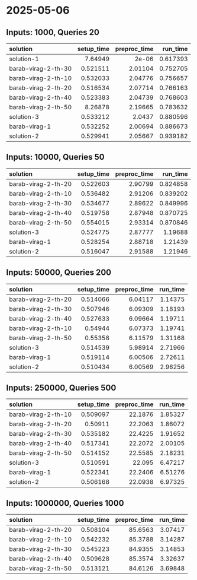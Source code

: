 # 2025-05-06

## Inputs: 1000, Queries 20

| solution            |   setup_time |   preproc_time |   run_time |
|:--------------------|-------------:|---------------:|-----------:|
| solution-1          |     7.64949  |        2e-06   |   0.617393 |
| barab-virag-2-th-30 |     0.521511 |        2.01104 |   0.752705 |
| barab-virag-2-th-10 |     0.532033 |        2.04776 |   0.756657 |
| barab-virag-2-th-20 |     0.516534 |        2.07714 |   0.766163 |
| barab-virag-2-th-40 |     0.523383 |        2.04739 |   0.768603 |
| barab-virag-2-th-50 |     8.26878  |        2.19665 |   0.783632 |
| solution-3          |     0.533212 |        2.0437  |   0.880596 |
| barab-virag-1       |     0.532252 |        2.00694 |   0.886673 |
| solution-2          |     0.529941 |        2.05667 |   0.939182 |

## Inputs: 10000, Queries 50

| solution            |   setup_time |   preproc_time |   run_time |
|:--------------------|-------------:|---------------:|-----------:|
| barab-virag-2-th-20 |     0.522603 |        2.90799 |   0.824858 |
| barab-virag-2-th-10 |     0.536482 |        2.91206 |   0.839202 |
| barab-virag-2-th-30 |     0.534677 |        2.89622 |   0.849996 |
| barab-virag-2-th-40 |     0.519758 |        2.87948 |   0.870725 |
| barab-virag-2-th-50 |     0.554015 |        2.93314 |   0.870846 |
| solution-3          |     0.524775 |        2.87777 |   1.19688  |
| barab-virag-1       |     0.528254 |        2.88718 |   1.21439  |
| solution-2          |     0.516047 |        2.91588 |   1.21946  |

## Inputs: 50000, Queries 200

| solution            |   setup_time |   preproc_time |   run_time |
|:--------------------|-------------:|---------------:|-----------:|
| barab-virag-2-th-20 |     0.514066 |        6.04117 |    1.14375 |
| barab-virag-2-th-30 |     0.507946 |        6.09309 |    1.18193 |
| barab-virag-2-th-40 |     0.527633 |        6.09664 |    1.19711 |
| barab-virag-2-th-10 |     0.54944  |        6.07373 |    1.19741 |
| barab-virag-2-th-50 |     0.55358  |        6.11579 |    1.31168 |
| solution-3          |     0.514539 |        5.98914 |    2.71966 |
| barab-virag-1       |     0.519114 |        6.00506 |    2.72611 |
| solution-2          |     0.510434 |        6.00569 |    2.96256 |

## Inputs: 250000, Queries 500

| solution            |   setup_time |   preproc_time |   run_time |
|:--------------------|-------------:|---------------:|-----------:|
| barab-virag-2-th-10 |     0.509097 |        22.1876 |    1.85327 |
| barab-virag-2-th-20 |     0.50911  |        22.2063 |    1.86072 |
| barab-virag-2-th-30 |     0.535182 |        22.4225 |    1.91652 |
| barab-virag-2-th-40 |     0.517341 |        22.2072 |    2.00105 |
| barab-virag-2-th-50 |     0.514152 |        22.5585 |    2.18231 |
| solution-3          |     0.510591 |        22.095  |    6.47217 |
| barab-virag-1       |     0.522341 |        22.2406 |    6.51276 |
| solution-2          |     0.506168 |        22.0938 |    6.97325 |

## Inputs: 1000000, Queries 1000

| solution            |   setup_time |   preproc_time |   run_time |
|:--------------------|-------------:|---------------:|-----------:|
| barab-virag-2-th-20 |     0.508104 |        85.6563 |    3.07417 |
| barab-virag-2-th-10 |     0.542232 |        85.3788 |    3.14287 |
| barab-virag-2-th-30 |     0.545223 |        84.9355 |    3.14853 |
| barab-virag-2-th-40 |     0.509628 |        85.3574 |    3.32637 |
| barab-virag-2-th-50 |     0.513121 |        84.6126 |    3.69848 |